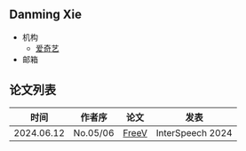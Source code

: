 ## Danming Xie

- 机构
  - [爱奇艺](../Institutions/CHN-iQIYI.md)
- 邮箱

## 论文列表

| 时间 | 作者序 | 论文 | 发表 |
|:-:|:-:|---|---|
| 2024.06.12 | No.05/06 | [FreeV](../Models/TTS3_Vocoder/2024.06.12_FreeV.md) | InterSpeech 2024 |